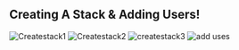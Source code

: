 ## Creating A Stack & Adding Users!

![Createstack1](https://github.com/Nateil503/Nateil503.github.io/assets/114696114/82f402d6-364a-4143-9392-0cafcd7fc5dd)
![Createstack2](https://github.com/Nateil503/Nateil503.github.io/assets/114696114/1286556b-25a9-48ff-8577-9e4998e321ed)
![createstack3](https://github.com/Nateil503/Nateil503.github.io/assets/114696114/b4bc6944-2092-491f-b6b8-ff79330b0e40)
![add uses](https://github.com/Nateil503/Nateil503.github.io/assets/114696114/dded5cc3-c88d-4be5-a90d-de1b4960916b)
